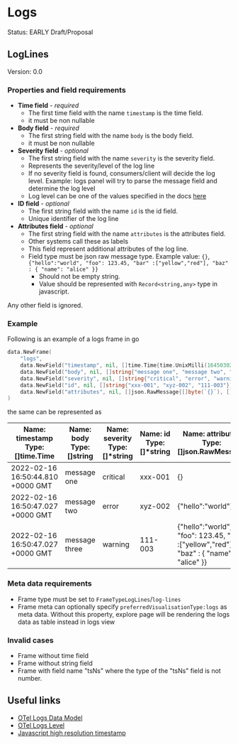 # Logs

Status: EARLY Draft/Proposal

## LogLines

Version: 0.0

### Properties and field requirements

- **Time field** - _required_
  - The first time field with the name `timestamp` is the time field.
  - it must be non nullable
- **Body field** - _required_
  - The first string field with the name `body` is the body field.
  - it must be non nullable
- **Severity field** - _optional_
  - The first string field with the name `severity` is the severity field.
  - Represents the severity/level of the log line
  - If no severity field is found, consumers/client will decide the log level. Example: logs panel will try to parse the message field and determine the log level
  - Log level can be one of the values specified in the docs [here](https://grafana.com/docs/grafana/latest/explore/logs-integration/)
- **ID field** - _optional_
  - The first string field with the name `id` is the id field.
  - Unique identifier of the log line
- **Attributes field** - _optional_
  - The first string field with the name `attributes` is the attributes field.
  - Other systems call these as labels
  - This field represent additional attributes of the log line.
  - Field type must be json raw message type. Example value: `{}`, `{"hello":"world", "foo": 123.45, "bar" :["yellow","red"], "baz" : { "name": "alice" }}`
    - Should not be empty string.
    - Value should be represented with `Record<string,any>` type in javascript.

Any other field is ignored.

### Example

Following is an example of a logs frame in go

```go
data.NewFrame(
    "logs",
    data.NewField("timestamp", nil, []time.Time{time.UnixMilli(1645030244810), time.UnixMilli(1645030247027), time.UnixMilli(1645030247027)}),
    data.NewField("body", nil, []string{"message one", "message two", "message three"}),
    data.NewField("severity", nil, []string{"critical", "error", "warning"}),
    data.NewField("id", nil, []string{"xxx-001", "xyz-002", "111-003"}),
    data.NewField("attributes", nil, []json.RawMessage{[]byte(`{}`), []byte(`{"hello":"world"}`), []byte(`{"hello":"world", "foo": 123.45, "bar" :["yellow","red"], "baz" : { "name": "alice" }}`)}),
)
```

the same can be represented as

| Name: timestamp <br/> Type: []time.Time | Name: body <br/> Type: []string | Name: severity <br/> Type: []\*string | Name: id <br/> Type: []\*string | Name: attributes <br/> Type: []json.RawMessage                                         |
| --------------------------------------- | ------------------------------- | ------------------------------------- | ------------------------------- | -------------------------------------------------------------------------------------- |
| 2022-02-16 16:50:44.810 +0000 GMT       | message one                     | critical                              | xxx-001                         | {}                                                                                     |
| 2022-02-16 16:50:47.027 +0000 GMT       | message two                     | error                                 | xyz-002                         | {"hello":"world"}                                                                      |
| 2022-02-16 16:50:47.027 +0000 GMT       | message three                   | warning                               | 111-003                         | {"hello":"world", "foo": 123.45, "bar" :["yellow","red"], "baz" : { "name": "alice" }} |

### Meta data requirements

- Frame type must be set to `FrameTypeLogLines`/`log-lines`
- Frame meta can optionally specify `preferredVisualisationType:logs` as meta data. Without this property, explore page will be rendering the logs data as table instead in logs view

### Invalid cases

- Frame without time field
- Frame without string field
- Frame with field name "tsNs" where the type of the "tsNs" field is not number.

## Useful links

- [OTel Logs Data Model](https://github.com/open-telemetry/opentelemetry-specification/blob/main/specification/logs/data-model.md)
- [OTel Logs Level](https://docs.google.com/document/d/1WQDz1jF0yKBXe3OibXWfy3g6lor9SvjZ4xT-8uuDCiA/edit#)
- [Javascript high resolution timestamp](https://www.w3.org/TR/hr-time/)
